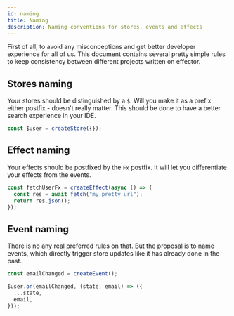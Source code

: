 ```yaml
---
id: naming
title: Naming
description: Naming conventions for stores, events and effects
---
```


First of all, to avoid any misconceptions and get better developer experience for all of us. This document contains several pretty simple rules to keep consistency between different projects written on effector.

## Stores naming

Your stores should be distinguished by a `$`. Will you make it as a prefix either postfix - doesn't really matter. This should be done to have a better search experience in your IDE.

```js
const $user = createStore({});
```

## Effect naming

Your effects should be postfixed by the `Fx` postfix. It will let you differentiate your effects from the events.

```js
const fetchUserFx = createEffect(async () => {
  const res = await fetch("my pretty url");
  return res.json();
});
```

## Event naming

There is no any real preferred rules on that. But the proposal is to name events, which directly trigger store updates like it has already done in the past.

```js
const emailChanged = createEvent();

$user.on(emailChanged, (state, email) => ({
  ...state,
  email,
}));
```
